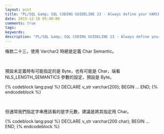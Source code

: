 ```yaml
---
layout: post
title: "PL/SQL &amp; SQL CODING GUIDELINE 23 - Always define your VARCHAR2 variables using CHAR SEMANTIC"
date: 2015-12-16 05:40:00
comments: true
tags: 
keywords: 
description: "PL/SQL &amp; SQL CODING GUIDELINE 23 - Always define your VARCHAR2 variables using CHAR SEMANTIC"
---
```


條款二十三，使用 Varchar2 時總是定義 Char Semantic。  

<!-- More -->

<br/>


預設未定義時有可能指定的是 Byte，也有可能是 Char，端看 NLS_LENGTH_SEMANTICS 參數的設定，預設是 Byte。  

{% codeblock lang:psql %}
DECLARE 
    v_str varchar(200); 
BEGIN 
    ... 
END;
{% endcodeblock %}

<br/>


但通常我們指定字串應該看的是字元數，建議是將其指定用 Char。  

{% codeblock lang:psql %}
DECLARE 
    v_str varchar(200 char); 
BEGIN 
    ... 
END;
{% endcodeblock %}
